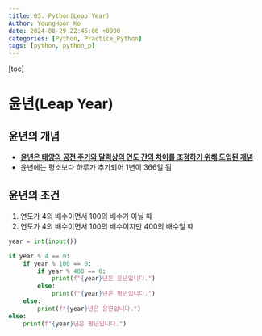 ```yaml
---
title: 03. Python(Leap Year)
Author: YoungHoon Ko
date: 2024-08-29 22:45:00 +0900
categories: [Python, Practice_Python]
tags: [python, python_p]
---
```


[toc]

# 윤년(Leap Year)

## 윤년의 개념

- **<u>윤년은 태양의 공전 주기와 달력상의 연도 간의 차이를 조정하기 위해 도입된 개념</u>**
- 윤년에는 평소보다 하루가 추가되어 1년이 366일 됨

## 윤년의 조건

1. 연도가 4의 배수이면서 100의 배수가 아닐 때
2. 연도가 4의 배수이면서 100의 배수이지만 400의 배수일 때

```python
year = int(input())

if year % 4 == 0:
    if year % 100 == 0:
        if year % 400 == 0:
            print(f"{year}년은 윤년입니다.")
        else:
            print(f"{year}년은 평년입니다.")
    else:
        print(f"{year}년은 윤년입니다.")
else:
    print(f"{year}년은 평년입니다.")
```

